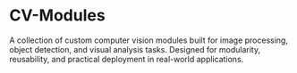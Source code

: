 # CV-Modules
A collection of custom computer vision modules built for image processing, object detection, and visual analysis tasks. Designed for modularity, reusability, and practical deployment in real-world applications.
